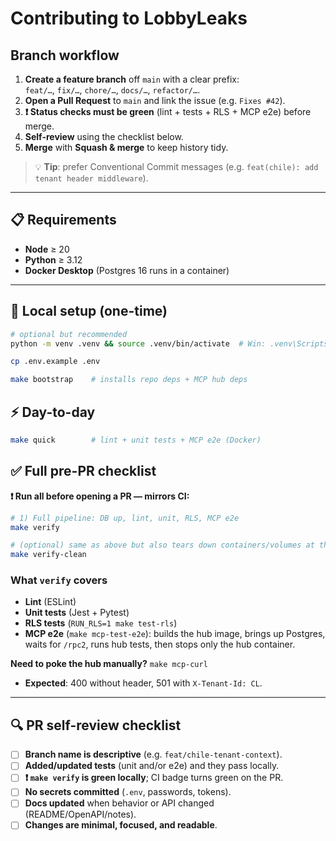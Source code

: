 # Contributing to LobbyLeaks

## Branch workflow

1. **Create a feature branch** off `main` with a clear prefix:  
   `feat/…`, `fix/…`, `chore/…`, `docs/…`, `refactor/…`.
2. **Open a Pull Request** to `main` and link the issue (e.g. `Fixes #42`).
3. **❗ Status checks must be green** (lint + tests + RLS + MCP e2e) before merge.
4. **Self-review** using the checklist below.
5. **Merge** with **Squash & merge** to keep history tidy.

> 💡 **Tip**: prefer Conventional Commit messages (e.g. `feat(chile): add tenant header middleware`).

---

## 📋 Requirements

- **Node** ≥ 20  
- **Python** ≥ 3.12  
- **Docker Desktop** (Postgres 16 runs in a container)

---

## 🚀 Local setup (one-time)

```bash
# optional but recommended
python -m venv .venv && source .venv/bin/activate  # Win: .venv\Scripts\activate

cp .env.example .env

make bootstrap    # installs repo deps + MCP hub deps
```

## ⚡ Day-to-day

```bash
make quick        # lint + unit tests + MCP e2e (Docker)
```

## ✅ Full pre-PR checklist

**❗ Run all before opening a PR — mirrors CI:**

```bash
# 1) Full pipeline: DB up, lint, unit, RLS, MCP e2e
make verify

# (optional) same as above but also tears down containers/volumes at the end
make verify-clean
```

### What `verify` covers

- **Lint** (ESLint)
- **Unit tests** (Jest + Pytest)
- **RLS tests** (`RUN_RLS=1 make test-rls`)
- **MCP e2e** (`make mcp-test-e2e`): builds the hub image, brings up Postgres, waits for `/rpc2`, runs hub tests, then stops only the hub container.

**Need to poke the hub manually?** `make mcp-curl`
- **Expected**: 400 without header, 501 with `X-Tenant-Id: CL`.

---

## 🔍 PR self-review checklist

- [ ] **Branch name is descriptive** (e.g. `feat/chile-tenant-context`).
- [ ] **Added/updated tests** (unit and/or e2e) and they pass locally.
- [ ] **❗ `make verify` is green locally**; CI badge turns green on the PR.
- [ ] **No secrets committed** (`.env`, passwords, tokens).
- [ ] **Docs updated** when behavior or API changed (README/OpenAPI/notes).
- [ ] **Changes are minimal, focused, and readable**.